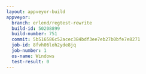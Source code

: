 ```yaml
---
layout: appveyor-build
appveyor:
  branch: erlend/regtest-rewrite
  build-id: 50208899
  build-number: 751
  commit: 5b516586c52acec384bdf3ee7eb27b0bfe7e8271
  job-id: 8fvh06loh2yde8jq
  job-number: 1
  os-name: Windows
  test-result: 0
---
```


